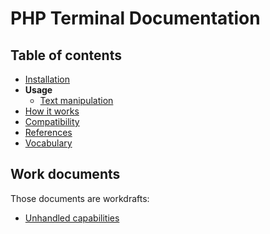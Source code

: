 PHP Terminal Documentation
==========================

Table of contents
-----------------

- [Installation](installation.md)
- **Usage**
    - [Text manipulation](text.md)
- [How it works](how-it-works.md)
- [Compatibility](compatibility.md)
- [References](references.md)
- [Vocabulary](vocabulary.md)

Work documents
--------------

Those documents are workdrafts:

- [Unhandled capabilities](unhandled-capabilities.md)
